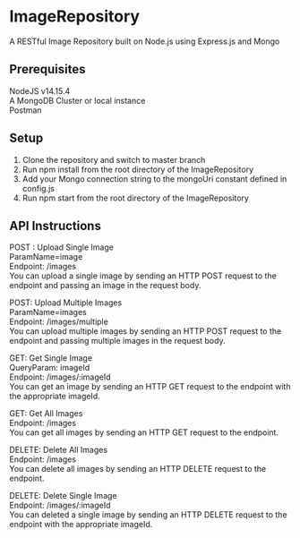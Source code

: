 # ImageRepository
A RESTful Image Repository built on Node.js using Express.js and Mongo 

## Prerequisites
NodeJS v14.15.4  
A MongoDB Cluster or local instance  
Postman

## Setup
1. Clone the repository and switch to master branch
2. Run npm install from the root directory of the ImageRepository
3. Add your Mongo connection string to the mongoUri constant defined in config.js
4. Run npm start from the root directory of the ImageRepository

## API Instructions

POST : Upload Single Image     
ParamName=image  
Endpoint: /images  
You can upload a single image by sending an HTTP POST request to the endpoint and passing an image in the request body.  

POST: Upload Multiple Images  
ParamName=images  
Endpoint: /images/multiple  
You can upload multiple images by sending an HTTP POST request to the endpoint and passing multiple images in the request body.  

GET: Get Single Image  
QueryParam: imageId  
Endpoint: /images/:imageId  
You can get an image by sending an HTTP GET request to the endpoint with the appropriate imageId.

GET: Get All Images  
Endpoint: /images  
You can get all images by sending an HTTP GET request to the endpoint.  

DELETE: Delete All Images  
Endpoint: /images  
You can delete all images by sending an HTTP DELETE request to the endpoint.  

DELETE: Delete Single Image  
Endpoint: /images/:imageId  
You can deleted a single image by sending an HTTP DELETE request to the endpoint with the appropriate imageId.

